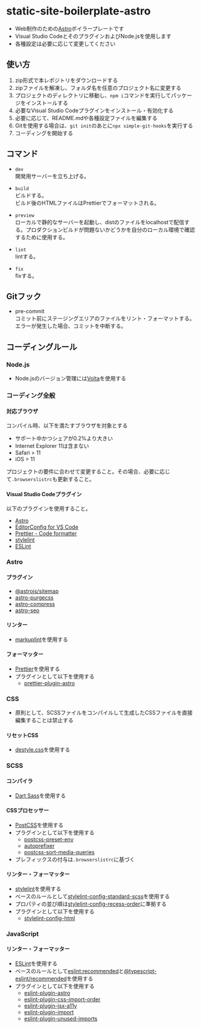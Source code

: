 # static-site-boilerplate-astro
- Web制作のための[Astro](https://astro.build/)ボイラープレートです
- Visual Studio CodeとそのプラグインおよびNode.jsを使用します
- 各種設定は必要に応じて変更してください

## 使い方
1. zip形式で本レポジトリをダウンロードする
2. zipファイルを解凍し、フォルダ名を任意のプロジェクト名に変更する
3. プロジェクトのディレクトリに移動し、`npm i`コマンドを実行してパッケージをインストールする
4. 必要なVisual Studio Codeプラグインをインストール・有効化する
5. 必要に応じて、README.mdや各種設定ファイルを編集する
6. Gitを使用する場合は、`git init`のあとに`npx simple-git-hooks`を実行する
7. コーディングを開始する

## コマンド
- `dev`  
開発用サーバーを立ち上げる。

- `build`  
ビルドする。  
ビルド後のHTMLファイルはPrettierでフォーマットされる。

- `preview`  
ローカルで静的なサーバーを起動し、distのファイルをlocalhostで配信する。プロダクションビルドが問題ないかどうかを自分のローカル環境で確認するために使用する。

- `lint`  
lintする。

- `fix`  
fixする。

## Gitフック
- pre-commit  
コミット前にステージングエリアのファイルをリント・フォーマットする。エラーが発生した場合、コミットを中断する。

## コーディングルール
### Node.js
- Node.jsのバージョン管理には[Volta](https://volta.sh/)を使用する

### コーディング全般
#### 対応ブラウザ
コンパイル時、以下を満たすブラウザを対象とする  
- サポート中かつシェアが0.2%より大きい
- Internet Explorer 11は含まない
- Safari > 11
- iOS > 11

プロジェクトの要件に合わせて変更すること。その場合、必要に応じて`.browserslistrc`も更新すること。

#### Visual Studio Codeプラグイン
以下のプラグインを使用すること。

- [Astro](https://marketplace.visualstudio.com/items?itemName=astro-build.astro-vscode)
- [EditorConfig for VS Code](https://marketplace.visualstudio.com/items?itemName=EditorConfig.EditorConfig)
- [Prettier - Code formatter](https://marketplace.visualstudio.com/items?itemName=esbenp.prettier-vscode)
- [stylelint](https://marketplace.visualstudio.com/items?itemName=stylelint.vscode-stylelint)
- [ESLint](https://marketplace.visualstudio.com/items?itemName=dbaeumer.vscode-eslint)

### Astro
#### プラグイン
- [@astrojs/sitemap](https://github.com/withastro/astro/tree/main/packages/integrations/sitemap)
- [astro-purgecss](https://github.com/codiume/orbit/tree/main/packages/astro-purgecss)
- [astro-compress](https://github.com/astro-community/astro-compress)
- [astro-seo](https://github.com/jonasmerlin/astro-seo)

#### リンター
- [markuplint](https://github.com/markuplint/markuplint)を使用する

#### フォーマッター
- [Prettier](https://marketplace.visualstudio.com/items?itemName=esbenp.prettier-vscode)を使用する
- プラグインとして以下を使用する
	- [prettier-plugin-astro](https://github.com/withastro/prettier-plugin-astro)

### CSS
- 原則として、SCSSファイルをコンパイルして生成したCSSファイルを直接編集することは禁止する

#### リセットCSS
- [destyle.css](https://github.com/nicolas-cusan/destyle.css)を使用する

### SCSS
#### コンパイラ
- [Dart Sass](https://github.com/sass/dart-sass)を使用する

#### CSSプロセッサー
- [PostCSS](https://github.com/postcss/postcss)を使用する
- プラグインとして以下を使用する
  - [postcss-preset-env](https://github.com/csstools/postcss-plugins/tree/main/plugin-packs/postcss-preset-env)
  - [autoprefixer](https://github.com/postcss/autoprefixer)
  - [postcss-sort-media-queries](https://github.com/solversgroup/postcss-sort-media-queries)
- プレフィックスの付与は`.browserslistrc`に基づく

#### リンター・フォーマッター
- [stylelint](https://stylelint.io/)を使用する
- ベースのルールとして[stylelint-config-standard-scss](https://github.com/stylelint-scss/stylelint-config-standard-scss)を使用する
- プロパティの並び順は[stylelint-config-recess-order](https://github.com/stormwarning/stylelint-config-recess-order)に準拠する
- プラグインとして以下を使用する
  - [stylelint-config-html](https://github.com/ota-meshi/stylelint-config-html)

### JavaScript
#### リンター・フォーマッター
- [ESLint](https://eslint.org/)を使用する
- ベースのルールとして[eslint:recommended](https://eslint.org/docs/rules/)と[@typescript-eslint/recommended](https://github.com/typescript-eslint/typescript-eslint)を使用する
- プラグインとして以下を使用する
  - [eslint-plugin-astro](https://github.com/ota-meshi/eslint-plugin-astro)
  - [eslint-plugin-css-import-order](https://www.npmjs.com/package/eslint-plugin-css-import-order)
  - [eslint-plugin-jsx-a11y](https://github.com/jsx-eslint/eslint-plugin-jsx-a11y)
  - [eslint-plugin-import](https://github.com/import-js/eslint-plugin-import/blob/main/docs/rules/order.md)
  - [eslint-plugin-unused-imports](https://github.com/sweepline/eslint-plugin-unused-imports)
